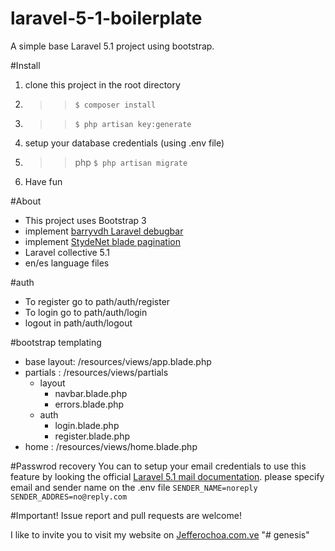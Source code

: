 # laravel-5-1-boilerplate
A simple base Laravel 5.1 project using bootstrap.

#Install
1. clone this project in the root directory
2. >> `$ composer install`
3. >> `$ php artisan key:generate`
4. setup your database credentials (using .env file)
5. >> php `$ php artisan migrate`
5. Have fun

#About

- This project uses Bootstrap 3
- implement [barryvdh Laravel debugbar](https://github.com/barryvdh/laravel-dompdf)
- implement [StydeNet blade pagination](https://github.com/StydeNet/blade-pagination)
- Laravel collective 5.1
- en/es language files

#auth

- To register go to path/auth/register
- To login go to path/auth/login
- logout in path/auth/logout

#bootstrap templating

* base layout: /resources/views/app.blade.php
* partials : /resources/views/partials
  * layout
    * navbar.blade.php
    * errors.blade.php
  * auth
    * login.blade.php
    * register.blade.php
* home : /resources/views/home.blade.php

#Passwrod recovery
You can to setup your email credentials to use this feature
by looking the official  [Laravel 5.1 mail documentation](http://laravel.com/docs/5.1/mail).
please specify email and sender name on the .env file
`
SENDER_NAME=noreply
SENDER_ADDRES=no@reply.com
`

#Important! 
Issue report and pull requests are welcome!

I like to invite you to visit my website on [Jefferochoa.com.ve](http://jefferochoa.com.ve)
"# genesis" 
